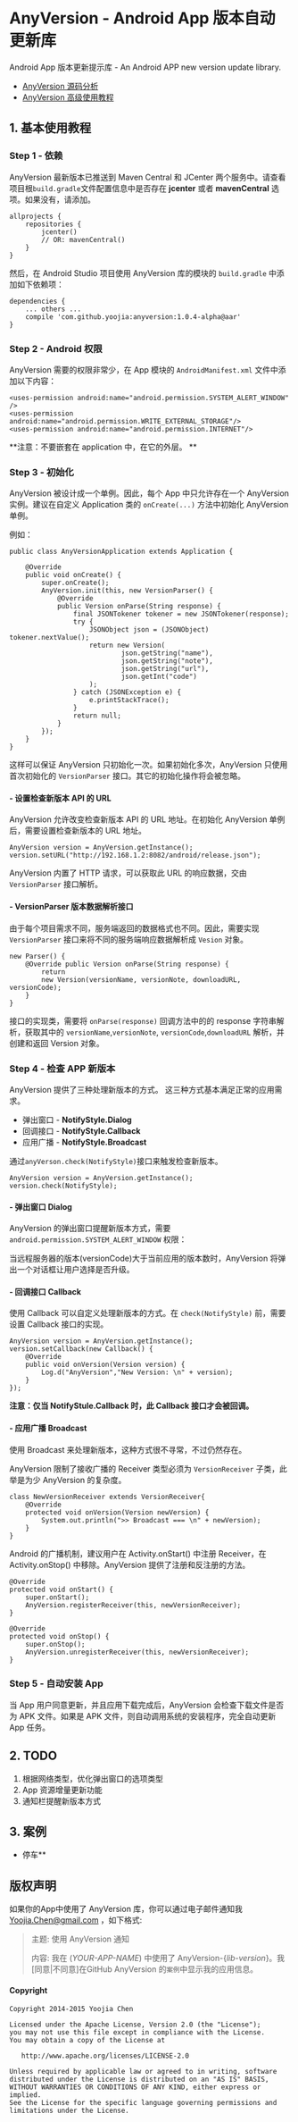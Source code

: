 # AnyVersion - Android App 版本自动更新库

Android App 版本更新提示库 - An Android APP new version update library.

* [AnyVersion 源码分析](ANALYSE.md)
* [AnyVersion 高级使用教程](USAGE.md)

## 1. 基本使用教程

### Step 1 - 依赖

AnyVersion 最新版本已推送到 Maven Central 和 JCenter 两个服务中。请查看项目根`build.gradle`文件配置信息中是否存在 **jcenter** 或者 **mavenCentral** 选项。如果没有，请添加。

	allprojects {
    	repositories {
    	    jcenter()
    	    // OR: mavenCentral()
    	}
	}

然后，在 Android Studio 项目使用 AnyVersion 库的模块的 `build.gradle` 中添加如下依赖项：

	dependencies {
		... others ...
	    compile 'com.github.yoojia:anyversion:1.0.4-alpha@aar'
	}

### Step 2 - Android 权限

AnyVersion 需要的权限非常少，在 App 模块的 `AndroidManifest.xml` 文件中添加以下内容：

	<uses-permission android:name="android.permission.SYSTEM_ALERT_WINDOW" />
    <uses-permission android:name="android.permission.WRITE_EXTERNAL_STORAGE"/>
    <uses-permission android:name="android.permission.INTERNET"/>
    
**注意：不要嵌套在 application 中，在它的外层。 **

### Step 3 - 初始化

AnyVersion 被设计成一个单例。因此，每个 App 中只允许存在一个 AnyVersion 实例。建议在自定义 Application 类的 `onCreate(...)` 方法中初始化 AnyVersion 单例。

例如：

	public class AnyVersionApplication extends Application {

	    @Override
	    public void onCreate() {
	        super.onCreate();
	        AnyVersion.init(this, new VersionParser() {
	            @Override
	            public Version onParse(String response) {
	                final JSONTokener tokener = new JSONTokener(response);
	                try {
	                    JSONObject json = (JSONObject) tokener.nextValue();
	                    return new Version(
	                            json.getString("name"),
	                            json.getString("note"),
	                            json.getString("url"),
	                            json.getInt("code")
	                    );
	                } catch (JSONException e) {
	                    e.printStackTrace();
	                }
	                return null;
	            }
	        });
	    }
	}

这样可以保证 AnyVersion 只初始化一次。如果初始化多次，AnyVersion 只使用首次初始化的 `VersionParser` 接口。其它的初始化操作将会被忽略。

#### - 设置检查新版本 API 的 URL

AnyVersion 允许改变检查新版本 API 的 URL 地址。在初始化 AnyVersion 单例后，需要设置检查新版本的 URL 地址。

	AnyVersion version = AnyVersion.getInstance();
	version.setURL("http://192.168.1.2:8082/android/release.json");

AnyVersion 内置了 HTTP 请求，可以获取此 URL 的响应数据，交由 `VersionParser` 接口解析。

#### - VersionParser 版本数据解析接口

由于每个项目需求不同，服务端返回的数据格式也不同。因此，需要实现 `VersionParser` 接口来将不同的服务端响应数据解析成 `Vesion` 对象。

	new Parser() { 
		@Override public Version onParse(String response) {
			return 
			new Version(versionName, versionNote, downloadURL, versionCode);
	    }
	}
	
接口的实现类，需要将 `onParse(response)` 回调方法中的的 response 字符串解析，获取其中的 `versionName`,`versionNote`, `versionCode`,`downloadURL` 解析，并创建和返回 Version 对象。

### Step 4 - 检查 APP 新版本

AnyVersion 提供了三种处理新版本的方式。 这三种方式基本满足正常的应用需求。

* 弹出窗口 - **NotifyStyle.Dialog**
* 回调接口 - **NotifyStyle.Callback**
* 应用广播 - **NotifyStyle.Broadcast**

通过`anyVerson.check(NotifyStyle)`接口来触发检查新版本。

	AnyVersion version = AnyVersion.getInstance();
	version.check(NotifyStyle);


#### - 弹出窗口 Dialog

AnyVersion 的弹出窗口提醒新版本方式，需要`android.permission.SYSTEM_ALERT_WINDOW` 权限：

> <uses-permission android:name="android.permission.SYSTEM_ALERT_WINDOW" />

当远程服务器的版本(versionCode)大于当前应用的版本数时，AnyVersion 将弹出一个对话框让用户选择是否升级。

#### - 回调接口 Callback

使用 Callback 可以自定义处理新版本的方式。在 `check(NotifyStyle)` 前，需要设置 Callback 接口的实现。

	AnyVersion version = AnyVersion.getInstance();
    version.setCallback(new Callback() {
        @Override
        public void onVersion(Version version) {
            Log.d("AnyVersion","New Version: \n" + version);
        }
    });
    
**注意：仅当 NotifyStule.Callback 时，此 Callback 接口才会被回调。**

#### - 应用广播 Broadcast

使用 Broadcast 来处理新版本，这种方式很不寻常，不过仍然存在。

AnyVersion 限制了接收广播的 Receiver 类型必须为 `VersionReceiver` 子类，此举是为少 AnyVersion 的复杂度。

	class NewVersionReceiver extends VersionReceiver{
        @Override
        protected void onVersion(Version newVersion) {
            System.out.println(">> Broadcast === \n" + newVersion);
        }
    }
    
Android 的广播机制，建议用户在 Activity.onStart() 中注册 Receiver，在 Activity.onStop() 中移除。AnyVersion 提供了注册和反注册的方法。

	@Override
    protected void onStart() {
        super.onStart();
        AnyVersion.registerReceiver(this, newVersionReceiver);
    }

    @Override
    protected void onStop() {
        super.onStop();
        AnyVersion.unregisterReceiver(this, newVersionReceiver);
    }

### Step 5 - 自动安装 App

当 App 用户同意更新，并且应用下载完成后，AnyVersion 会检查下载文件是否为 APK 文件。如果是 APK 文件，则自动调用系统的安装程序，完全自动更新 App 任务。

## 2. TODO

1. 根据网络类型，优化弹出窗口的选项类型
2. App 资源增量更新功能
3. 通知栏提醒新版本方式

## 3. 案例

* 停车** 

## 版权声明

如果你的App中使用了 AnyVersion 库，你可以通过电子邮件通知我 [Yoojia.Chen@gmail.com](mailto:yoojiachen@gmail.com) ，如下格式:

> 主题: 使用 AnyVersion 通知
> 
> 内容: 我在 (_YOUR-APP-NAME_) 中使用了 AnyVersion-{_lib-version_}。我[同意|不同意]在GitHub AnyVersion 的`案例`中显示我的应用信息。



#### Copyright

	Copyright 2014-2015 Yoojia Chen
	
	Licensed under the Apache License, Version 2.0 (the "License");
	you may not use this file except in compliance with the License.
	You may obtain a copy of the License at

	   http://www.apache.org/licenses/LICENSE-2.0

	Unless required by applicable law or agreed to in writing, software
	distributed under the License is distributed on an "AS IS" BASIS,
	WITHOUT WARRANTIES OR CONDITIONS OF ANY KIND, either express or implied.
	See the License for the specific language governing permissions and
	limitations under the License.
